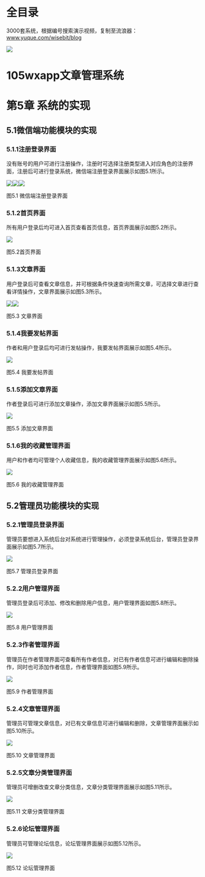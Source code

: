 # 全目录

3000套系统，根据编号搜索演示视频，复制至流浪器：www.yuque.com/wisebit/blog


![](https://bitwise.oss-cn-heyuan.aliyuncs.com/2024/11/06/qq_wechat.png)
# 105wxapp文章管理系统

# 第5章 系统的实现
## 5.1微信端功能模块的实现
### 5.1.1注册登录界面
没有账号的用户可进行注册操作，注册时可选择注册类型进入对应角色的注册界面，注册后可进行登录系统，微信端注册登录界面展示如图5.1所示。

![](/md/blog.016.png)![](/md/blog.017.png)![](/md/blog.018.png)

图5.1 微信端注册登录界面
### 5.1.2首页界面
所有用户登录后均可进入首页查看首页信息，首页界面展示如图5.2所示。

![](/md/blog.019.png)

图5.2首页界面
### 5.1.3文章界面
用户登录后可查看文章信息，并可根据条件快速查询所需文章，可选择文章进行查看详情操作，文章界面展示如图5.3所示。

![](/md/blog.020.png)![](/md/blog.021.png)

图5.3 文章界面
### 5.1.4我要发帖界面
作者和用户登录后均可进行发帖操作，我要发帖界面展示如图5.4所示。

![](/md/blog.022.png)

图5.4 我要发帖界面
### 5.1.5添加文章界面
作者登录后可进行添加文章操作，添加文章界面展示如图5.5所示。

![](/md/blog.023.png)

图5.5 添加文章界面
### 5.1.6我的收藏管理界面
用户和作者均可管理个人收藏信息，我的收藏管理界面展示如图5.6所示。

![](/md/blog.024.png)

图5.6 我的收藏管理界面
## 5.2管理员功能模块的实现
### 5.2.1管理员登录界面
管理员要想进入系统后台对系统进行管理操作，必须登录系统后台，管理员登录界面展示如图5.7所示。

![](/md/blog.025.png)

图5.7 管理员登录界面
### 5.2.2用户管理界面
管理员登录后可添加、修改和删除用户信息，用户管理界面如图5.8所示。

![](/md/blog.026.png)

图5.8 用户管理界面
### 5.2.3作者管理界面
管理员在作者管理界面可查看所有作者信息，对已有作者信息可进行编辑和删除操作，同时也可添加作者信息，作者管理界面如图5.9所示。

![](/md/blog.027.png)

图5.9  作者管理界面
### 5.2.4文章管理界面
管理员可管理文章信息，对已有文章信息可进行编辑和删除，文章管理界面展示如图5.10所示。

![](/md/blog.028.png)

图5.10 文章管理界面
### 5.2.5文章分类管理界面
管理员可增删改查文章分类信息，文章分类管理界面展示如图5.11所示。

![](/md/blog.029.png)

图5.11 文章分类管理界面
### 5.2.6论坛管理界面
管理员可管理论坛信息，论坛管理界面展示如图5.12所示。

![](/md/blog.030.png)

图5.12 论坛管理界面









